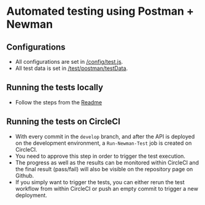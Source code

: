 # Automated testing using Postman + Newman

## Configurations

- All configurations are set in [/config/test.js](../../config/test.js).
- All test data is set in [/test/postman/testData](testData/).

## Running the tests locally

- Follow the steps from the [Readme](../../ReadMe.md)

## Running the tests on CircleCI

- With every commit in the `develop` branch, and after the API is deployed on the development environment, a `Run-Newman-Test` job is created on CircleCI.
- You need to approve this step in order to trigger the test execution.
- The progress as well as the results can be monitored within CircleCI and the final result (pass/fail) will also be visible on the repository page on Github.
- If you simply want to trigger the tests, you can either rerun the test workflow from within CircleCI or push an empty commit to trigger a new deployment.

